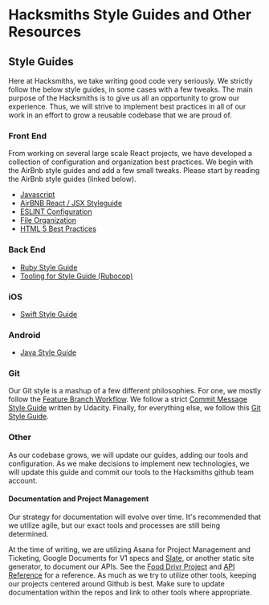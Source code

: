 # Hacksmiths Style Guides and Other Resources

## Style Guides
Here at Hacksmiths, we take writing good code very seriously.  We strictly follow the below style guides, in some cases with a few tweaks.  The main purpose of the Hacksmiths is to give us all an opportunity to grow our experience.  Thus, we will strive to implement best practices in all of our work in an effort to grow a reusable codebase that we are proud of.

### Front End
From working on several large scale React projects, we have developed a collection of configuration and organization best practices.  We begin with the AirBnb style guides and add a few small tweaks.  Please start by reading the AirBnb style guides (linked below).
* [Javascript](https://github.com/airbnb/javascript)
* [AirBNB React / JSX Styleguide](https://github.com/airbnb/javascript/tree/master/react)
* [ESLINT Configuration](https://github.com/RyanCCollins/react-redux-simple-starter/blob/master/.eslintrc)
* [File Organization](https://github.com/RyanCCollins/react-redux-simple-starter)
* [HTML 5 Best Practices](https://github.com/teamhacksmiths/food-drivr-frontend/blob/master/HTML5-GUIDELINES.md)

### Back End
* [Ruby Style Guide](https://github.com/bbatsov/ruby-style-guide)
* [Tooling for Style Guide (Rubocop)](https://github.com/bbatsov/rubocop)

### iOS
* [Swift Style Guide](https://github.com/ryan-collins-forks/swift-style-guide)

### Android
* [Java Style Guide](http://source.android.com/source/code-style.html)

### Git
Our Git style is a mashup of a few different philosophies. For one, we mostly follow the [Feature Branch Workflow](https://www.atlassian.com/git/tutorials/comparing-workflows/feature-branch-workflow).  We follow a strict [Commit Message Style Guide](https://udacity.github.io/git-styleguide/) written by Udacity.  Finally, for everything else, we follow this [Git Style Guide](https://github.com/jonathanong/git-style-guide).  

### Other
As our codebase grows, we will update our guides, adding our tools and configuration.  As we make decisions to implement new technologies, we will update this guide and commit our tools to the Hacksmiths github team account.

#### Documentation and Project Management
Our strategy for documentation will evolve over time.  It's recommended that we utilize agile, but our exact tools and processes are still being determined.

At the time of writing, we are utilizing Asana for Project Management and Ticketing, Google Documents for V1 specs and [Slate](https://github.com/tripit/slate), or another static site generator, to document our APIs. See the [Food Drivr Project](https://github.com/teamhacksmiths/food-drivr) and [API Reference](http://teamhacksmiths.github.io/food-drivr-api-documentation/) for a reference.  As much as we try to utilize other tools, keeping our projects centered around Github is best.  Make sure to update documentation within the repos and link to other tools where appropriate.
